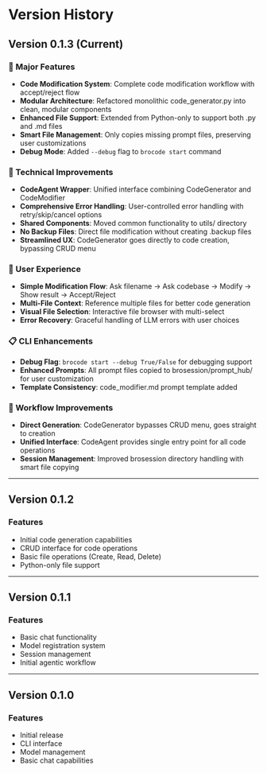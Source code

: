 # Version History

## Version 0.1.3 (Current)

### 🚀 Major Features
- **Code Modification System**: Complete code modification workflow with accept/reject flow
- **Modular Architecture**: Refactored monolithic code_generator.py into clean, modular components
- **Enhanced File Support**: Extended from Python-only to support both .py and .md files
- **Smart File Management**: Only copies missing prompt files, preserving user customizations
- **Debug Mode**: Added `--debug` flag to `brocode start` command

### 🔧 Technical Improvements
- **CodeAgent Wrapper**: Unified interface combining CodeGenerator and CodeModifier
- **Comprehensive Error Handling**: User-controlled error handling with retry/skip/cancel options
- **Shared Components**: Moved common functionality to utils/ directory
- **No Backup Files**: Direct file modification without creating .backup files
- **Streamlined UX**: CodeGenerator goes directly to code creation, bypassing CRUD menu

### 🎯 User Experience
- **Simple Modification Flow**: Ask filename → Ask codebase → Modify → Show result → Accept/Reject
- **Multi-File Context**: Reference multiple files for better code generation
- **Visual File Selection**: Interactive file browser with multi-select
- **Error Recovery**: Graceful handling of LLM errors with user choices

### 📋 CLI Enhancements
- **Debug Flag**: `brocode start --debug True/False` for debugging support
- **Enhanced Prompts**: All prompt files copied to brosession/prompt_hub/ for user customization
- **Template Consistency**: code_modifier.md prompt template added

### 🔄 Workflow Improvements
- **Direct Generation**: CodeGenerator bypasses CRUD menu, goes straight to creation
- **Unified Interface**: CodeAgent provides single entry point for all code operations
- **Session Management**: Improved brosession directory handling with smart file copying

---

## Version 0.1.2

### Features
- Initial code generation capabilities
- CRUD interface for code operations
- Basic file operations (Create, Read, Delete)
- Python-only file support

---

## Version 0.1.1

### Features
- Basic chat functionality
- Model registration system
- Session management
- Initial agentic workflow

---

## Version 0.1.0

### Features
- Initial release
- CLI interface
- Model management
- Basic chat capabilities